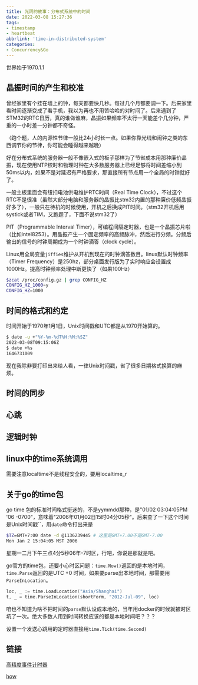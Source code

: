 ```yaml
---
title: 光阴的故事：分布式系统中的时间
date: 2022-03-08 15:27:36
tags:
- timestamp
- heartbeat
abbrlink: 'time-in-distributed-system'
categories:
- Concurrency&Go
---
```

世界始于1970.1.1
<!-- more -->

## 晶振时间的产生和校准

曾经家里有个挂在墙上的钟，每天都要快几秒。每过几个月都要调一下。后来家里看时间逐渐变成了看手机，我以为再也不用苦哈哈的对时间了。后来遇到了STM32的RTC日历，真的谁做谁麻，晶振如果频率不太行一天能差个几分钟，严重的一小时差一分钟都不奇怪。

（跑个题，人的内源性节律一般比24小时长一点。如果你靠光线和闹钟之类的东西调节你的节律，你可能会睡得越来越晚）

好在分布式系统的服务器一般不像嵌入式的板子那样为了节省成本用那种廉价晶振，现在使用NTP校时和物理时钟在大多数服务器上已经足够将时间差缩小到50ms以内，如果不是对延迟有严格要求，那直接所有节点用一个全局的时钟就好了。

一般主板里面会有纽扣电池供电维护RTC时间（Real Time Clock），不过这个RTC不是很准（虽然大部分电脑和服务器的晶振比stm32内置的那种廉价低频晶振好多了），一般只在待机的时候使用，开机之后换成PIT时间。（stm32开机后用systick或者TIM，又跑题了，下面不说stm32了）

PIT（Programmable Interval Timer），可编程间隔定时器，也是一个晶振芯片啦（比如intel8253）。用晶振产生一个固定频率的高频脉冲，然后进行分频。分频后输出的信号的时钟周期成为一个时钟滴答（clock cycle）。

Linux用全局变量`jiffies`维护从开机到现在的时钟滴答数目。linux默认时钟频率（Timer Frequency）是250hz，部分桌面发行版为了实时响应会设置成1000Hz。提高时钟频率处理中断更快了（如果100Hz）

```bash
$zcat /proc/config.gz | grep CONFIG_HZ
CONFIG_HZ_1000=y
CONFIG_HZ=1000
```

## 时间的格式和约定

时间开始于1970年1月1日，Unix时间戳和UTC都是从1970开始算的。

```bash
$ date -u +"%Y-%m-%dT%H:%M:%SZ"
2022-03-08T09:15:06Z
$ date +%s
1646731009
```

现在我除非要打印出来给人看，一律Unix时间戳，省了很多日期格式换算的麻烦。

## 时间的同步

## 心跳

## 逻辑时钟

## linux中的time系统调用

需要注意localtime不是线程安全的，要用localtime_r

## 关于go的time包

go time 包的标准时间格式挺迷的，不是yymmdd那种，是"01/02 03:04:05PM '06 -0700"，意味着"2006年01月02日15时04分05秒"。后来查了一下这个时间是Unix时间戳``，用`date`命令打出来是

```bash
$TZ=GMT+7:00 date -d @1136239445 # 这里是GMT+7.00不是GMT-7.00
Mon Jan 2 15:04:05 MST 2006
```

星期一二月下午三点4分5秒06年-7时区，行吧，你说是那就是吧。

go官方的time包，还要小心时区问题：`time.Now()`返回的是本地时间，`time.Parse`返回的是UTC +0 时间，如果要parse出本地时间，那需要用`ParseInLocation`。

```go
loc, _ := time.LoadLocation("Asia/Shanghai")
t, _ = time.ParseInLocation(shortForm, "2012-Jul-09", loc)
```

咱也不知道为啥不把时间的`parse`默认设成本地的，当年用docker的时候就被时区坑了一次。绝大多数人用到时间转换应该的都是本地时间吧？？？

设置一个发送心跳用的定时器直接用`time.Tick(time.Second)`

## 链接

[](https://ericfu.me/timestamp-in-distributed-trans/)

[高精度事件计时器](https://zh.wikipedia.org/wiki/高精度事件计时器)

[how](https://lwn.net/Articles/145973/)